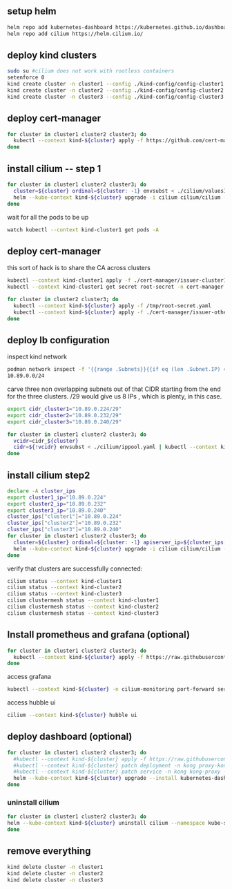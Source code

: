 

## setup helm

```sh
helm repo add kubernetes-dashboard https://kubernetes.github.io/dashboard/
helm repo add cilium https://helm.cilium.io/
```

## deploy kind clusters

```sh
sudo su #cilium does not work with rootless containers
setenforce 0
kind create cluster -n cluster1 --config ./kind-config/config-cluster1.yaml
kind create cluster -n cluster2 --config ./kind-config/config-cluster2.yaml
kind create cluster -n cluster3 --config ./kind-config/config-cluster3.yaml
```

## deploy cert-manager

```sh
for cluster in cluster1 cluster2 cluster3; do
  kubectl --context kind-${cluster} apply -f https://github.com/cert-manager/cert-manager/releases/download/v1.14.4/cert-manager.yaml
done
```

## install cilium -- step 1

```sh
for cluster in cluster1 cluster2 cluster3; do
  cluster=${cluster} ordinal=${cluster: -1} envsubst < ./cilium/values1.yaml > /tmp/${cluster}-values.yaml
  helm --kube-context kind-${cluster} upgrade -i cilium cilium/cilium --version "1.16.0-pre.0" --namespace kube-system -f /tmp/${cluster}-values.yaml
done
```  

wait for all the pods to be up

```sh
watch kubectl --context kind-cluster1 get pods -A
```

## deploy cert-manager

this sort of hack is to share the CA across clusters

```sh
kubectl --context kind-cluster1 apply -f ./cert-manager/issuer-cluster1.yaml -n cert-manager
kubectl --context kind-cluster1 get secret root-secret -n cert-manager -o yaml > /tmp/root-secret.yaml
```


```sh
for cluster in cluster2 cluster3; do
  kubectl --context kind-${cluster} apply -f /tmp/root-secret.yaml
  kubectl --context kind-${cluster} apply -f ./cert-manager/issuer-others.yaml -n cert-manager
done
```

## deploy lb configuration

inspect kind network

```sh
podman network inspect -f '{{range .Subnets}}{{if eq (len .Subnet.IP) 4}}{{.Subnet}}{{end}}{{end}}' kind
10.89.0.0/24
```

carve three non overlapping subnets out of that CIDR starting from the end for the three clusters. /29 would give us 8 IPs , which is plenty, in this case.

```sh
export cidr_cluster1="10.89.0.224/29"
export cidr_cluster2="10.89.0.232/29"
export cidr_cluster3="10.89.0.240/29"
```

```sh
for cluster in cluster1 cluster2 cluster3; do
  vcidr=cidr_${cluster}
  cidr=${!vcidr} envsubst < ./cilium/ippool.yaml | kubectl --context kind-${cluster} apply -f -
done
```

## install cilium step2

```sh
declare -A cluster_ips
export cluster1_ip="10.89.0.224"
export cluster2_ip="10.89.0.232"
export cluster3_ip="10.89.0.240"
cluster_ips["cluster1"]="10.89.0.224"
cluster_ips["cluster2"]="10.89.0.232"
cluster_ips["cluster3"]="10.89.0.240"
for cluster in cluster1 cluster2 cluster3; do
  cluster=${cluster} ordinal=${cluster: -1} apiserver_ip=${cluster_ips[${cluster}]}  envsubst < ./cilium/values2.yaml > /tmp/${cluster}-values.yaml
  helm --kube-context kind-${cluster} upgrade -i cilium cilium/cilium --version "1.16.0-pre.0" --namespace kube-system -f /tmp/${cluster}-values.yaml
done
```   

verify that clusters are successfully connected:

```sh
cilium status --context kind-cluster1
cilium status --context kind-cluster2
cilium status --context kind-cluster3
cilium clustermesh status --context kind-cluster1
cilium clustermesh status --context kind-cluster2
cilium clustermesh status --context kind-cluster3
```

## Install prometheus and grafana (optional)

```sh
for cluster in cluster1 cluster2 cluster3; do
  kubectl --context kind-${cluster} apply -f https://raw.githubusercontent.com/cilium/cilium/1.16.0-pre.0/examples/kubernetes/addons/prometheus/monitoring-example.yaml
done
```

access grafana

```sh
kubectl --context kind-${cluster} -n cilium-monitoring port-forward service/grafana --address 0.0.0.0 --address :: 3000:3000
```

access hubble ui

```sh
cilium --context kind-${cluster} hubble ui
```

## deploy dashboard (optional)

```sh
for cluster in cluster1 cluster2 cluster3; do
  #kubectl --context kind-${cluster} apply -f https://raw.githubusercontent.com/Kong/kubernetes-ingress-controller/master/deploy/single/all-in-one-dbless.yaml
  #kubectl --context kind-${cluster} patch deployment -n kong proxy-kong -p '{"spec":{"replicas":1,"template":{"spec":{"containers":[{"name":"proxy","ports":[{"containerPort":8e3,"hostPort":80,"name":"proxy-tcp","protocol":"TCP"},{"containerPort":8443,"hostPort":443,"name":"proxy-ssl","protocol":"TCP"}]}],"nodeSelector":{"ingress-ready":"true"},"tolerations":[{"key":"node-role.kubernetes.io/control-plane","operator":"Equal","effect":"NoSchedule"},{"key":"node-role.kubernetes.io/master","operator":"Equal","effect":"NoSchedule"}]}}}}'
  #kubectl --context kind-${cluster} patch service -n kong kong-proxy -p '{"spec":{"type":"NodePort"}}'
  helm --kube-context kind-${cluster} upgrade --install kubernetes-dashboard kubernetes-dashboard/kubernetes-dashboard --create-namespace --namespace kubernetes-dashboard
done
```

### uninstall cilium 
```sh
for cluster in cluster1 cluster2 cluster3; do
helm --kube-context kind-${cluster} uninstall cilium --namespace kube-system
done
``` 

## remove everything

```sh
kind delete cluster -n cluster1
kind delete cluster -n cluster2
kind delete cluster -n cluster3
```
